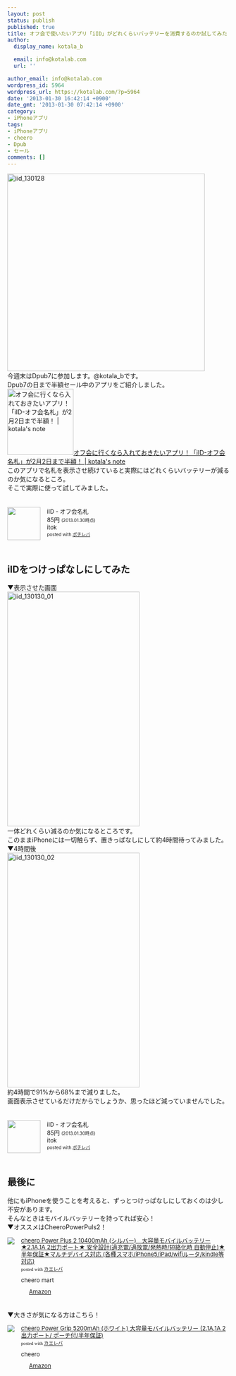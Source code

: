 ```yaml
---
layout: post
status: publish
published: true
title: オフ会で使いたいアプリ「iID」がどれくらいバッテリーを消費するのか試してみた！
author:
  display_name: kotala_b

  email: info@kotalab.com
  url: ''

author_email: info@kotalab.com
wordpress_id: 5964
wordpress_url: https://kotalab.com/?p=5964
date: '2013-01-30 16:42:14 +0900'
date_gmt: '2013-01-30 07:42:14 +0900'
category:
- iPhoneアプリ
tags:
- iPhoneアプリ
- cheero
- Dpub
- セール
comments: []
---
```

<p><img src="https://kotalab.com/wp-content/uploads/iid_130128-448x448.jpg" alt="iid_130128" width="448" height="448" class="alignnone size-large wp-image-5947" /><br />
今週末はDpub7に参加します。@kotala_bです。<br />
Dpub7の日まで半額セール中のアプリをご紹介しました。<br />
<a href="https://kotalab.com/iphone-app-iid" target="_blank"><img  class="alignleft" src="https://kotalab.com/wp-content/uploads/iid_130128-448x448.jpg" alt="オフ会に行くなら入れておきたいアプリ！「iID-オフ会名札」が2月2日まで半額！ | kotala's note" width="150" /></a><a href="https://kotalab.com/iphone-app-iid" target="_blank">オフ会に行くなら入れておきたいアプリ！「iID-オフ会名札」が2月2日まで半額！ | kotala's note</a><br style="clear:both;" />このアプリで名札を表示させ続けていると実際にはどれくらいバッテリーが減るのか気になるところ。<br />
そこで実際に使って試してみました。</p>
<div class="pochireba" style="text-align:left;font-size:small;padding:20px 0;/zoom: 1;overflow: hidden;"><span class="removed_link" title="click.linksynergy.com/fs-bin/click?id=d2yYUp776R4&amp;subid=&amp;offerid=94348.1&amp;type=3&amp;tmpid=3910&amp;RD_PARM1=https%253A%252F%252Fitunes.apple.com%252Fjp%252Fapp%252Fiid-ofu-hui-ming-zha%252Fid545150992%253Fmt%253D8%2526uo%253D4"><img src="http://a1552.phobos.apple.com/us/r1000/071/Purple/v4/44/ce/8b/44ce8bd6-664c-de2a-89a0-91f46e4c0fb8/mzl.wrpttauk.jpg" width="75" height="75" style="float:left;margin:0 15px 0 0;" class="pochi_img" ></span>
<div class="pochi_info" style="text-align:left;/zoom: 1;overflow: hidden;">
<div class="pochi_name"><span class="removed_link" title="click.linksynergy.com/fs-bin/click?id=d2yYUp776R4&amp;subid=&amp;offerid=94348.1&amp;type=3&amp;tmpid=3910&amp;RD_PARM1=https%253A%252F%252Fitunes.apple.com%252Fjp%252Fapp%252Fiid-ofu-hui-ming-zha%252Fid545150992%253Fmt%253D8%2526uo%253D4">iID - オフ会名札</span></div>
<div class="pochi_price" style="display:inline;">85円</div>
<div class="pochi_time" style="font-size:x-small;display:inline;">(2013.01.30時点)</div>
<div class="pochi_seller"><span class="removed_link" title="click.linksynergy.com/fs-bin/click?id=d2yYUp776R4&amp;subid=&amp;offerid=94348.1&amp;type=3&amp;tmpid=3910&amp;RD_PARM1=https%253A%252F%252Fitunes.apple.com%252Fjp%252Fartist%252Fitok%252Fid290525994%253Fuo%253D4">itok</span></div>
<div class="pochi_post" style="font-size:x-small;">posted with <a href="https://pochireba.com">ポチレバ</a></div>
</div>
<div class="pochireba-footer" style="clear: left"></div>
</div>
<!--more-->
<h2>iIDをつけっぱなしにしてみた</h2>
<p>▼表示させた画面<br />
<img src="https://kotalab.com/wp-content/uploads/iid_130130_01-300x532.png" alt="iid_130130_01" width="300" height="532" class="alignnone size-medium wp-image-5965" /><br />
一体どれくらい減るのか気になるところです。<br />
このままiPhoneには一切触らず、置きっぱなしにして約4時間待ってみました。<br />
▼4時間後<br />
<img src="https://kotalab.com/wp-content/uploads/iid_130130_02-300x532.png" alt="iid_130130_02" width="300" height="532" class="alignnone size-medium wp-image-5966" /><br />
約4時間で91%から68%まで減りました。<br />
画面表示させているだけだからでしょうか、思ったほど減っていませんでした。</p>
<div class="pochireba" style="text-align:left;font-size:small;padding:20px 0;/zoom: 1;overflow: hidden;"><span class="removed_link" title="click.linksynergy.com/fs-bin/click?id=d2yYUp776R4&amp;subid=&amp;offerid=94348.1&amp;type=3&amp;tmpid=3910&amp;RD_PARM1=https%253A%252F%252Fitunes.apple.com%252Fjp%252Fapp%252Fiid-ofu-hui-ming-zha%252Fid545150992%253Fmt%253D8%2526uo%253D4"><img src="http://a1552.phobos.apple.com/us/r1000/071/Purple/v4/44/ce/8b/44ce8bd6-664c-de2a-89a0-91f46e4c0fb8/mzl.wrpttauk.jpg" width="75" height="75" style="float:left;margin:0 15px 0 0;" class="pochi_img" ></span>
<div class="pochi_info" style="text-align:left;/zoom: 1;overflow: hidden;">
<div class="pochi_name"><span class="removed_link" title="click.linksynergy.com/fs-bin/click?id=d2yYUp776R4&amp;subid=&amp;offerid=94348.1&amp;type=3&amp;tmpid=3910&amp;RD_PARM1=https%253A%252F%252Fitunes.apple.com%252Fjp%252Fapp%252Fiid-ofu-hui-ming-zha%252Fid545150992%253Fmt%253D8%2526uo%253D4">iID - オフ会名札</span></div>
<div class="pochi_price" style="display:inline;">85円</div>
<div class="pochi_time" style="font-size:x-small;display:inline;">(2013.01.30時点)</div>
<div class="pochi_seller"><span class="removed_link" title="click.linksynergy.com/fs-bin/click?id=d2yYUp776R4&amp;subid=&amp;offerid=94348.1&amp;type=3&amp;tmpid=3910&amp;RD_PARM1=https%253A%252F%252Fitunes.apple.com%252Fjp%252Fartist%252Fitok%252Fid290525994%253Fuo%253D4">itok</span></div>
<div class="pochi_post" style="font-size:x-small;">posted with <a href="https://pochireba.com">ポチレバ</a></div>
</div>
<div class="pochireba-footer" style="clear: left"></div>
</div>
<h2>最後に</h2>
<p>他にもiPhoneを使うことを考えると、ずっとつけっぱなしにしておくのは少し不安があります。<br />
そんなときはモバイルバッテリーを持ってれば安心！<br />
▼オススメはCheeroPowerPuls2！</p>
<div class="kaerebalink-box" style="text-align:left;padding-bottom:20px;font-size:small;/zoom: 1;overflow: hidden;">
<div class="kaerebalink-image" style="float:left;margin:0 15px 10px 0;"><a href="https://www.amazon.co.jp/exec/obidos/ASIN/B00ASSGJ3Q/same-22/ref=nosim/" rel="nofollow" target="_blank"><img src="https://images-fe.ssl-images-amazon.com/images/I/3173aByQOvL._SL160_.jpg" style="border: none;" /></a></div>
<div class="kaerebalink-info" style="line-height:120%;/zoom: 1;overflow: hidden;">
<div class="kaerebalink-name" style="margin-bottom:10px;line-height:120%"><a href="https://www.amazon.co.jp/exec/obidos/ASIN/B00ASSGJ3Q/same-22/ref=nosim/" rel="nofollow" target="_blank">cheero Power Plus 2 10400mAh (シルバー)　大容量モバイルバッテリー ★2.1A,1A 2出力ポート★ 安全設計(過充電/過放電/発熱時/短絡化時 自動停止)★半年保証★マルチデバイス対応 (各種スマホ/iPhone5/iPad/wifiルータ/kindle等対応)</a>
<div class="kaerebalink-powered-date" style="font-size:8pt;margin-top:5px;font-family:verdana;line-height:120%">posted with <a href="https://kaereba.com" target="_blank">カエレバ</a></div>
</div>
<div class="kaerebalink-detail" style="margin-bottom:5px;"> cheero mart     </div>
<div class="kaerebalink-link1" style="margin-top:10px;">
<div class="shoplinkamazon" style="display:inline;margin-right:5px;background: url('https://img.yomereba.com/tam_k_01.gif') 0 0 no-repeat;padding: 2px 0 2px 18px;white-space: nowrap;"><a href="https://www.amazon.co.jp/gp/search?keywords=iPhone5%2FiPad%2Fwifi&__mk_ja_JP=%83J%83%5E%83J%83i&tag=same-22" rel="nofollow" target="_blank" title="アマゾン" >Amazon</a></div>
</div>
</div>
<div class="booklink-footer" style="clear: left"></div>
</div>
<p>▼大きさが気になる方はこちら！</p>
<div class="kaerebalink-box" style="text-align:left;padding-bottom:20px;font-size:small;/zoom: 1;overflow: hidden;">
<div class="kaerebalink-image" style="float:left;margin:0 15px 10px 0;"><a href="https://www.amazon.co.jp/exec/obidos/ASIN/B00ADXA2PM/same-22/ref=nosim/" rel="nofollow" target="_blank"><img src="https://images-fe.ssl-images-amazon.com/images/I/41XdH%2B21F8L._SL160_.jpg" style="border: none;" /></a></div>
<div class="kaerebalink-info" style="line-height:120%;/zoom: 1;overflow: hidden;">
<div class="kaerebalink-name" style="margin-bottom:10px;line-height:120%"><a href="https://www.amazon.co.jp/exec/obidos/ASIN/B00ADXA2PM/same-22/ref=nosim/" rel="nofollow" target="_blank">cheero Power Grip 5200mAh (ホワイト) 大容量モバイルバッテリー (2.1A,1A 2出力ポート/ ポーチ付/半年保証)</a>
<div class="kaerebalink-powered-date" style="font-size:8pt;margin-top:5px;font-family:verdana;line-height:120%">posted with <a href="https://kaereba.com" target="_blank">カエレバ</a></div>
</div>
<div class="kaerebalink-detail" style="margin-bottom:5px;"> cheero     </div>
<div class="kaerebalink-link1" style="margin-top:10px;">
<div class="shoplinkamazon" style="display:inline;margin-right:5px;background: url('https://img.yomereba.com/tam_k_01.gif') 0 0 no-repeat;padding: 2px 0 2px 18px;white-space: nowrap;"><a href="https://www.amazon.co.jp/gp/search?keywords=cheero%20Power%20Grip%205200mAh&__mk_ja_JP=%83J%83%5E%83J%83i&tag=same-22" rel="nofollow" target="_blank" title="アマゾン" >Amazon</a></div>
</div>
</div>
<div class="booklink-footer" style="clear: left"></div>
</div>
